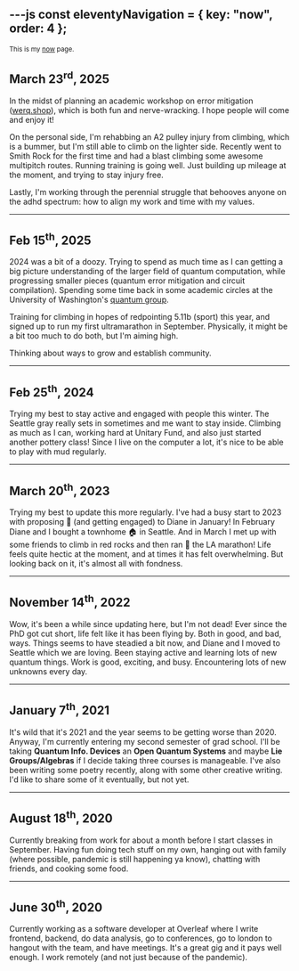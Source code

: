 ---js
const eleventyNavigation = {
	key: "now",
	order: 4
};
---

<small>
    This is my <a href="https://nownownow.com/about">now</a> page.
</small>

## March 23<sup>rd</sup>, 2025

In the midst of planning an academic workshop on error mitigation ([werq.shop](https://werq.shop/)), which is both fun and nerve-wracking.
I hope people will come and enjoy it!

On the personal side, I'm rehabbing an A2 pulley injury from climbing, which is a bummer, but I'm still able to climb on the lighter side.
Recently went to Smith Rock for the first time and had a blast climbing some awesome multipitch routes.
Running training is going well.
Just building up mileage at the moment, and trying to stay injury free.

Lastly, I'm working through the perennial struggle that behooves anyone on the adhd spectrum: how to align my work and time with my values.

---

## Feb 15<sup>th</sup>, 2025

2024 was a bit of a doozy.
Trying to spend as much time as I can getting a big picture understanding of the larger field of quantum computation, while progressing smaller pieces (quantum error mitigation and circuit compilation).
Spending some time back in some academic circles at the University of Washington's [quantum group](https://quantum.cs.washington.edu/).

Training for climbing in hopes of redpointing 5.11b (sport) this year, and signed up to run my first ultramarathon in September.
Physically, it might be a bit too much to do both, but I'm aiming high.

Thinking about ways to grow and establish community.

---

## Feb 25<sup>th</sup>, 2024

Trying my best to stay active and engaged with people this winter.
The Seattle gray really sets in sometimes and me want to stay inside.
Climbing as much as I can, working hard at Unitary Fund, and also just started another pottery class!
Since I live on the computer a lot, it's nice to be able to play with mud regularly.

---

## March 20<sup>th</sup>, 2023

Trying my best to update this more regularly.
I've had a busy start to 2023 with proposing 💍 (and getting engaged) to Diane in January!
In February Diane and I bought a townhome 🏠 in Seattle.
And in March I met up with some friends to climb in red rocks and then ran 🏃 the LA
marathon!
Life feels quite hectic at the moment, and at times it has felt overwhelming.
But looking back on it, it's almost all with fondness.

---

## November 14<sup>th</sup>, 2022

Wow, it's been a while since updating here, but I'm not dead!
Ever since the PhD got cut short, life felt like it has been flying by.
Both in good, and bad, ways.
Things seems to have steadied a bit now, and Diane and I moved to Seattle which we are loving.
Been staying active and learning lots of new quantum things.
Work is good, exciting, and busy.
Encountering lots of new unknowns every day.

---

## January 7<sup>th</sup>, 2021
It's wild that it's 2021 and the year seems to be getting worse than 2020.
Anyway, I'm currently entering my second semester of grad school.
I'll be taking **Quantum Info. Devices** an **Open Quantum Systems** and maybe **Lie Groups/Algebras** if I decide taking three courses is manageable.
I've also been writing some poetry recently, along with some other creative writing.
I'd like to share some of it eventually, but not yet.

---

## August 18<sup>th</sup>, 2020

Currently breaking from work for about a month before I start classes in September.
Having fun doing tech stuff on my own, hanging out with family (where possible, pandemic is still happening ya know), chatting with friends, and cooking some food.

---

## June 30<sup>th</sup>, 2020

Currently working as a software developer at Overleaf where I write frontend, backend, do data analysis, go to conferences, go to london to hangout with the team, and have meetings.
It's a great gig and it pays well enough.
I work remotely (and not just because of the pandemic).
